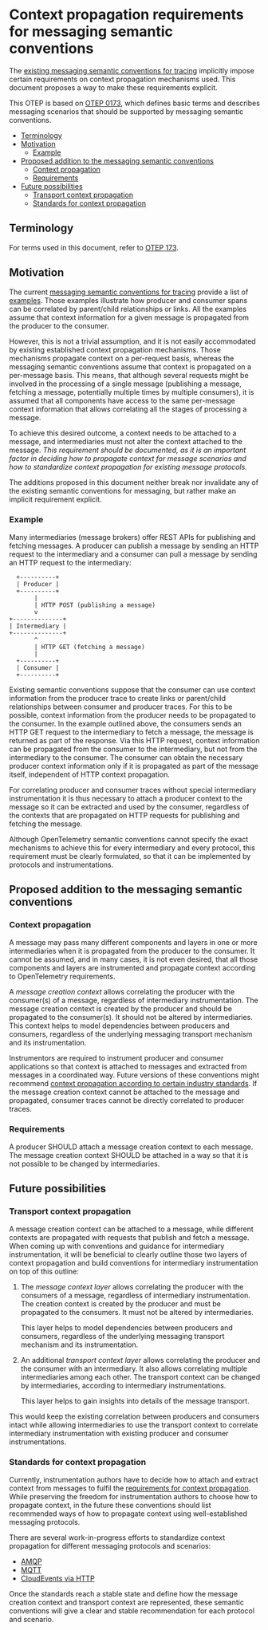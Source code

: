# Context propagation requirements for messaging semantic conventions

The [existing messaging semantic conventions for tracing](https://github.com/open-telemetry/opentelemetry-specification/blob/v1.11.0/specification/trace/semantic_conventions/messaging.md)
implicitly impose certain requirements on context propagation mechanisms used.
This document proposes a way to make these requirements explicit.

This OTEP is based on [OTEP 0173](0173-messaging-semantic-conventions.md),
which defines basic terms and describes messaging scenarios that should be
supported by messaging semantic conventions.

* [Terminology](#terminology)
* [Motivation](#motivation)
  - [Example](#example)
* [Proposed addition to the messaging semantic conventions](#proposed-addition-to-the-messaging-semantic-conventions)
  - [Context propagation](#context-propagation)
  - [Requirements](#requirements)
* [Future possibilities](#future-possibilities)
  - [Transport context propagation](#transport-context-propagation)
  - [Standards for context propagation](#standards-for-context-propagation)

## Terminology

For terms used in this document, refer to [OTEP 173](0173-messaging-semantic-conventions.md#terminology).

## Motivation

The current [messaging semantic conventions for tracing](https://github.com/open-telemetry/opentelemetry-specification/blob/v1.11.0/specification/trace/semantic_conventions/messaging.md)
provide a list of [examples](https://github.com/open-telemetry/opentelemetry-specification/blob/v1.11.0/specification/trace/semantic_conventions/messaging.md#examples).
Those examples illustrate how producer and consumer spans can be correlated by
parent/child relationships or links. All the examples assume that context
information for a given message is propagated from the producer to the
consumer.

However, this is not a trivial assumption, and it is not easily accommodated by
existing established context propagation mechanisms. Those mechanisms propagate
context on a per-request basis, whereas the messaging semantic conventions
assume that context is propagated on a per-message basis. This means, that
although several requests might be involved in the processing of a single
message (publishing a message, fetching a message, potentially multiple times by
multiple consumers), it is assumed that all components have access to the same
per-message context information that allows correlating all the stages of
processing a message.

To achieve this desired outcome, a context needs to be attached to a message,
and intermediaries must not alter the context attached to the message. _This
requirement should be documented, as it is an important factor in deciding how
to propagate context for message scenarios and how to standardize context
propagation for existing message protocols._

The additions proposed in this document neither break nor invalidate any of
the existing semantic conventions for messaging, but rather make an implicit
requirement explicit.

### Example

Many intermediaries (message brokers) offer REST APIs for publishing and
fetching messages. A producer can publish a message by sending an HTTP request
to the intermediary and a consumer can pull a message by sending an HTTP request
to the intermediary:

```
  +----------+
  | Producer |
  +----------+
       |
       | HTTP POST (publishing a message)
       v
+--------------+
| Intermediary |
+--------------+
       ^
       | HTTP GET (fetching a message)
       |
  +----------+
  | Consumer |
  +----------+
```

Existing semantic conventions suppose that the consumer can use context
information from the producer trace to create links or parent/child
relationships between consumer and producer traces. For this to be possible,
context information from the producer needs to be propagated to the consumer.
In the example outlined above, the consumers sends an HTTP GET request to the
intermediary to fetch a message, the message is returned as part of the
response. Via this HTTP request, context information can be propagated from the
consumer to the intermediary, but not from the intermediary to the consumer.
The consumer can obtain the necessary producer context information only if it
is propagated as part of the message itself, independent of HTTP context
propagation.

For correlating producer and consumer traces without special intermediary
instrumentation it is thus necessary to attach a producer context to the
message so it can be extracted and used by the consumer, regardless of the
contexts that are propagated on HTTP requests for publishing and fetching the
message.

Although OpenTelemetry semantic conventions cannot specify the exact mechanisms
to achieve this for every intermediary and every protocol, this requirement
must be clearly formulated, so that it can be implemented by protocols and
instrumentations.

## Proposed addition to the messaging semantic conventions

### Context propagation

A message may pass many different components and layers in one or more
intermediaries when it is propagated from the producer to the consumer. It
cannot be assumed, and in many cases, it is not even desired, that all those
components and layers are instrumented and propagate context according to
OpenTelemetry requirements.

A _message creation context_ allows correlating the producer with the
consumer(s) of a message, regardless of intermediary instrumentation. The
message creation context is created by the producer and should be propagated to
the consumer(s). It should not be altered by intermediaries. This context
helps to model dependencies between producers and consumers, regardless of the
underlying messaging transport mechanism and its instrumentation.

Instrumentors are required to instrument producer and consumer applications
so that context is attached to messages and extracted from messages in a
coordinated way. Future versions of these conventions might recommend [context propagation according to certain industry standards](#standards-for-context-propagation).
If the message creation context cannot be attached to the message and
propagated, consumer traces cannot be directly correlated to producer traces.

### Requirements

A producer SHOULD attach a message creation context to each message. The message creation context
SHOULD be attached in a way so that it is not possible to be changed by intermediaries.

## Future possibilities

### Transport context propagation

A message creation context can be attached to a message, while different
contexts are propagated with requests that publish and fetch a message. When
coming up with conventions and guidance for intermediary instrumentation, it
will be beneficial to clearly outline those two layers of context propagation
and build conventions for intermediary instrumentation on top of this outline:

1. The _message context layer_ allows correlating the producer with the
   consumers of a message, regardless of intermediary instrumentation. The
   creation context is created by the producer and must be propagated to the
   consumers. It must not be altered by intermediaries.

   This layer helps to model dependencies between producers and consumers,
   regardless of the underlying messaging transport mechanism and its
   instrumentation.
2. An additional _transport context layer_ allows correlating the producer and
   the consumer with an intermediary. It also allows correlating multiple
   intermediaries among each other. The transport context can be changed by
   intermediaries, according to intermediary instrumentations.

   This layer helps to gain insights into details of the message transport.

This would keep the existing correlation between producers and consumers intact
while allowing intermediaries to use the transport context to correlate
intermediary instrumentation with existing producer and consumer
instrumentations.

### Standards for context propagation

Currently, instrumentation authors have to decide how to attach and extract
context from messages to fulfil the [requirements for context propagation](#context-propagation).
While preserving the freedom for instrumentation authors to choose how to
propagate context, in the future these conventions should list recommended ways
of how to propagate context using well-established messaging protocols.

There are several work-in-progress efforts to standardize context propagation for different
messaging protocols and scenarios:

* [AMQP](https://w3c.github.io/trace-context-amqp/)
* [MQTT](https://w3c.github.io/trace-context-mqtt/)
* [CloudEvents via HTTP](https://github.com/cloudevents/spec/blob/v1.0.1/extensions/distributed-tracing.md)

Once the standards reach a stable state and define how the message creation
context and transport context are represented, these semantic conventions will
give a clear and stable recommendation for each protocol and scenario.
